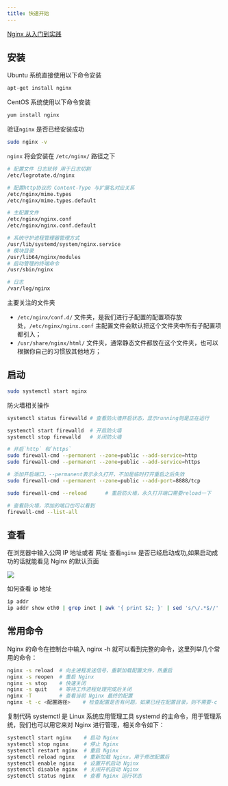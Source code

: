 ```yaml
---
title: 快速开始
---
```


[Nginx 从入门到实践](https://juejin.im/post/5ea931866fb9a043815146fb#heading-11)

## 安装

Ubuntu 系统直接使用以下命令安装

```bash
apt-get install nginx
```

CentOS 系统使用以下命令安装

```bash
yum install nginx
```

验证`nginx` 是否已经安装成功

```bash
sudo nginx -v
```

`nginx` 将会安装在 `/etc/nginx/` 路径之下

```bash
# 配置文件 日志轮转 用于日志切割
/etc/logrotate.d/nginx

# 配置http协议的 Content-Type 与扩展名对应关系
/etc/nginx/mime.types
/etc/nginx/mime.types.default

# 主配置文件
/etc/nginx/nginx.conf
/etc/nginx/nginx.conf.default

# 系统守护进程管理器管理方式
/usr/lib/systemd/system/nginx.service
# 模块目录
/usr/lib64/nginx/modules
# 启动管理的终端命令
/usr/sbin/nginx

# 日志
/var/log/nginx
```

主要关注的文件夹

- `/etc/nginx/conf.d/` 文件夹，是我们进行子配置的配置项存放处，`/etc/nginx/nginx.conf` 主配置文件会默认把这个文件夹中所有子配置项都引入；
- `/usr/share/nginx/html/` 文件夹，通常静态文件都放在这个文件夹，也可以根据你自己的习惯放其他地方；

## 启动

```bash
sudo systemctl start nginx
```

防火墙相关操作

```bash
systemctl status firewalld # 查看防火墙开启状态，显示running则是正在运行

systemctl start firewalld  # 开启防火墙
systemctl stop firewalld   # 关闭防火墙

# 开启`http` 和`https`
sudo firewall-cmd --permanent --zone=public --add-service=http
sudo firewall-cmd --permanent --zone=public --add-service=https

# 添加开启端口，--permanent表示永久打开，不加是临时打开重启之后失效
sudo firewall-cmd --permanent --zone=public --add-port=8888/tcp

sudo firewall-cmd --reload      # 重启防火墙，永久打开端口需要reload一下

# 查看防火墙，添加的端口也可以看到
firewall-cmd --list-all
```

## 查看

在浏览器中输入公网 IP 地址或者 网址 查看`nginx` 是否已经启动成功,如果启动成功的话就能看见 Nginx 的默认页面

![](https://cy-picgo.oss-cn-hangzhou.aliyuncs.com/nginx-default-page.png)

如何查看 ip 地址

```bash
ip addr
ip addr show eth0 | grep inet | awk '{ print $2; }' | sed 's/\/.*$//'
```

## 常用命令

Nginx 的命令在控制台中输入 nginx -h 就可以看到完整的命令，这里列举几个常用的命令：

```bash
nginx -s reload  # 向主进程发送信号，重新加载配置文件，热重启
nginx -s reopen	 # 重启 Nginx
nginx -s stop    # 快速关闭
nginx -s quit    # 等待工作进程处理完成后关闭
nginx -T         # 查看当前 Nginx 最终的配置
nginx -t -c <配置路径>    # 检查配置是否有问题，如果已经在配置目录，则不需要-c
```

复制代码 systemctl 是 Linux 系统应用管理工具 systemd 的主命令，用于管理系统，我们也可以用它来对 Nginx 进行管理，相关命令如下：

```bash
systemctl start nginx    # 启动 Nginx
systemctl stop nginx     # 停止 Nginx
systemctl restart nginx  # 重启 Nginx
systemctl reload nginx   # 重新加载 Nginx，用于修改配置后
systemctl enable nginx   # 设置开机启动 Nginx
systemctl disable nginx  # 关闭开机启动 Nginx
systemctl status nginx   # 查看 Nginx 运行状态
```
